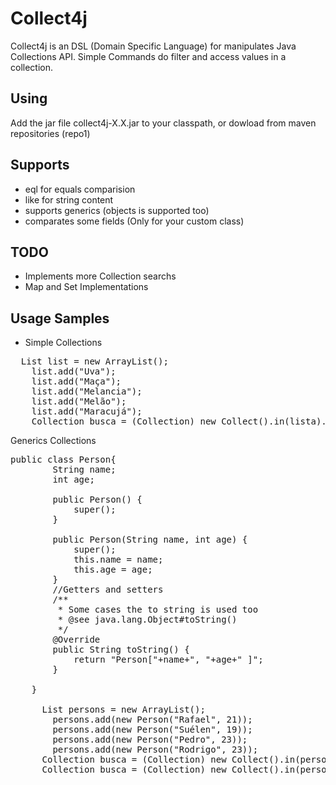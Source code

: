 # Collect4j
Collect4j is an DSL (Domain Specific Language) for manipulates Java Collections API.
Simple Commands do filter and access values in a collection.

## Using
Add the jar file collect4j-X.X.jar to your classpath, or dowload from maven repositories (repo1)

## Supports
 - eql for equals comparision
 - like for string content
 - supports generics (objects is supported too)
 - comparates some fields (Only for your custom class)

## TODO
 - Implements more Collection searchs
 - Map and Set Implementations

## Usage Samples
- Simple Collections
<pre>
  List<String> list = new ArrayList<String>();
	list.add("Uva");
	list.add("Maça");
	list.add("Melancia");
	list.add("Melão");
	list.add("Maracujá");
	Collection<String> busca = (Collection<String>) new Collect().in(lista).when().like("Mel", "Ma"); //Search in the collection when the content contatis the passed string.
</pre>

Generics Collections
<pre>
public class Person{
		String name;
		int age;

		public Person() {
			super();
		}

		public Person(String name, int age) {
			super();
			this.name = name;
			this.age = age;
		}
		//Getters and setters
		/**
		 * Some cases the to string is used too
		 * @see java.lang.Object#toString()
		 */
		@Override
		public String toString() {
			return "Person["+name+", "+age+" ]";
		}

	}

	  List<Person> persons = new ArrayList<Person>();
		persons.add(new Person("Rafael", 21));
		persons.add(new Person("Suélen", 19));
		persons.add(new Person("Pedro", 23));
		persons.add(new Person("Rodrigo", 23));
	  Collection<Person> busca = (Collection<Person>) new Collect().in(persons).when("age").eql("23");//Compare with the field age is equals to 23, and return a new collection
	  Collection<Person> busca = (Collection<Person>) new Collect().in(persons).when().eql("23");//Compare the Person#toString() contais the string "23"
</pre>

